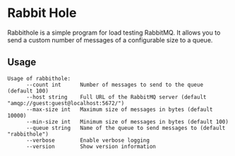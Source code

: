 # Rabbit Hole

Rabbithole is a simple program for load testing RabbitMQ. It allows you to send a custom number of messages of a configurable size to a queue.

## Usage

```
Usage of rabbithole:
      --count int      Number of messages to send to the queue (default 100)
      --host string    Full URL of the RabbitMQ server (default "amqp://guest:guest@localhost:5672/")
      --max-size int   Maximum size of messages in bytes (default 10000)
      --min-size int   Minimum size of messages in bytes (default 100)
      --queue string   Name of the queue to send messages to (default "rabbithole")
      --verbose        Enable verbose logging
      --version        Show version information
```